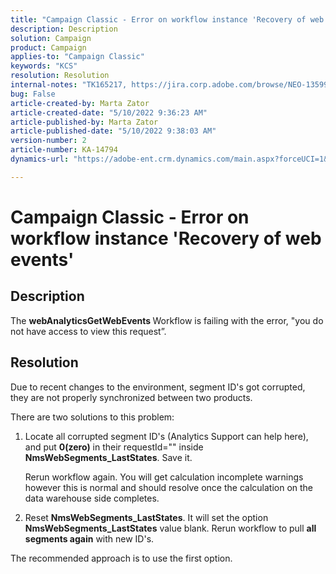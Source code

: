 ```yaml
---
title: "Campaign Classic - Error on workflow instance 'Recovery of web events'"
description: Description
solution: Campaign
product: Campaign
applies-to: "Campaign Classic"
keywords: "KCS"
resolution: Resolution
internal-notes: "TK165217, https://jira.corp.adobe.com/browse/NEO-13599"
bug: False
article-created-by: Marta Zator
article-created-date: "5/10/2022 9:36:23 AM"
article-published-by: Marta Zator
article-published-date: "5/10/2022 9:38:03 AM"
version-number: 2
article-number: KA-14794
dynamics-url: "https://adobe-ent.crm.dynamics.com/main.aspx?forceUCI=1&pagetype=entityrecord&etn=knowledgearticle&id=951616a5-44d0-ec11-a7b5-00224809c101"

---
```

# Campaign Classic - Error on workflow instance 'Recovery of web events'

## Description


The <b>webAnalyticsGetWebEvents </b>Workflow is failing with the error, "you do not have access to view this request”.


## Resolution


Due to recent changes to the environment, segment ID's got corrupted, they are not properly synchronized between two products.

There are two solutions to this problem:

1. Locate all corrupted segment ID's (Analytics Support can help here), and put <b>0(zero)</b> in their requestId="" inside <b>NmsWebSegments_LastStates</b>. Save it.

    Rerun workflow again. You will get calculation incomplete warnings however this is normal and should resolve once the calculation on the data warehouse side completes.




1. Reset <b>NmsWebSegments_LastStates</b>. It will set the option <b>NmsWebSegments_LastStates</b> value blank. Rerun workflow to pull <b>all segments again</b> with new ID's.




The recommended approach is to use the first option.

